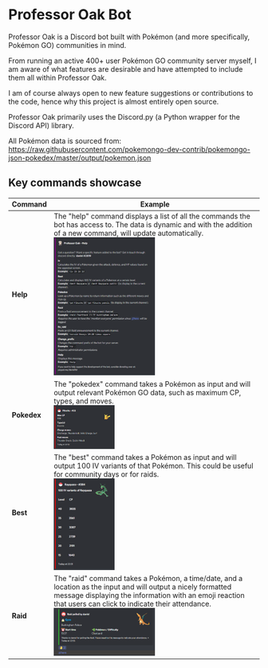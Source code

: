 # Professor Oak Bot

Professor Oak is a Discord bot built with Pokémon (and more specifically, Pokémon GO) communities in mind.

From running an active 400+ user Pokémon GO community server myself, I am aware of what features are desirable and have attempted to include them all within Professor Oak.

I am of course always open to new feature suggestions or contributions to the code, hence why this project is almost entirely open source.

Professor Oak primarily uses the Discord.py (a Python wrapper for the Discord API) library.

All Pokémon data is sourced from: https://raw.githubusercontent.com/pokemongo-dev-contrib/pokemongo-json-pokedex/master/output/pokemon.json

## Key commands showcase

| Command | Example |
| ---     | ---     |
|**Help**| The "help" command displays a list of all the commands the bot has access to. The data is dynamic and with the addition of a new command, will                                         update automatically. <br> <img src="etc/images/embed_help_message.PNG" width=50% height=50%>|
|**Pokedex**| The "pokedex" command takes a Pokémon as input and will output relevant Pokémon GO data, such as maximum CP, types, and moves. <br> <img src="etc/images/embed_pokedex.PNG" width=30% height=30%>|
|**Best**| The "best" command takes a Pokémon as input and will output 100 IV variants of that Pokémon. This could be useful for community days or for raids. <br> <img src="etc/images/embed_iv_variants.PNG" width=30% height=30%>|
|**Raid**| The "raid" command takes a Pokémon, a time/date, and a location as the input and will output a nicely formatted message displaying the information with an emoji reaction that users can click to indicate their attendance. <br> <img src="etc/images/embed_raid.PNG" width=50% height=50%>|
